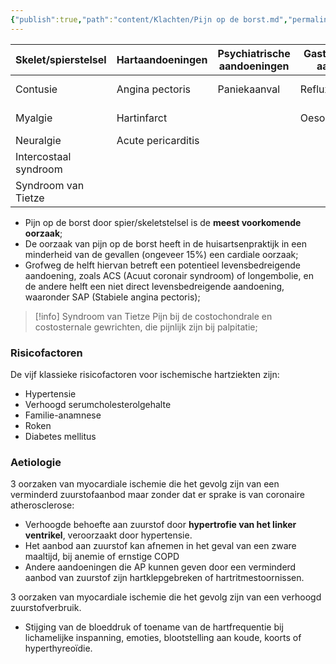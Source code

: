 ```yaml
---
{"publish":true,"path":"content/Klachten/Pijn op de borst.md","permalink":"/content/klachten/pijn-op-de-borst/","title":"Pijn op de borst","tags":["Acute_Geneeskunde","Klacht","Cardiologie"]}
---
```





| Skelet/spierstelsel | Hartaandoeningen | Psychiatrische aandoeningen | Gastro-intestinale aandoenigen  | Vasculair | Huid | Pulmonaal |
| --- | --- | --- | --- | --- | --- | --- |
| Contusie | Angina pectoris | Paniekaanval | Refluxziekte | Aneurysma | Herpes zoster | Longembolie |
| Myalgie | Hartinfarct |  | Oesohagusspasmen | Dissectie aorta |  | Pleurale prikkeling |
| Neuralgie | Acute pericarditis |  |  |  |  | Pneumothorax |
| Intercostaal syndroom |  |  |  |  |  | Pleuritis |
| Syndroom van Tietze |  |  |  |  |  |  |

- Pijn op de borst door spier/skeletstelsel is de **meest voorkomende oorzaak**;
- De oorzaak van pijn op de borst heeft in de huisartsenpraktijk in een minderheid van de gevallen (ongeveer 15%) een cardiale oorzaak;
- Grofweg de helft hiervan betreft een potentieel levensbedreigende aandoening, zoals ACS (Acuut coronair syndroom) of longembolie, en de andere helft een niet direct levensbedreigende aandoening, waaronder SAP (Stabiele angina pectoris);


> [!info] Syndroom van Tietze
> Pijn bij de costochondrale en costosternale gewrichten, die pijnlijk zijn bij palpitatie;


### Risicofactoren
De vijf klassieke risicofactoren voor ischemische hartziekten zijn:

-   Hypertensie
-   Verhoogd serumcholesterolgehalte
-   Familie-anamnese
-   Roken
-   Diabetes mellitus

### Aetiologie
3 oorzaken van myocardiale ischemie die het gevolg zijn van een verminderd zuurstofaanbod maar zonder dat er sprake is van coronaire atherosclerose:

- Verhoogde behoefte aan zuurstof door **hypertrofie van het linker ventrikel**, veroorzaakt door hypertensie.
- Het aanbod aan zuurstof kan afnemen in het geval van een zware maaltijd, bij anemie of ernstige COPD
- Andere aandoeningen die AP kunnen geven door een verminderd aanbod van zuurstof zijn hartklepgebreken of hartritmestoornissen.

3 oorzaken van myocardiale ischemie die het gevolg zijn van een verhoogd zuurstofverbruik.

- Stijging van de bloeddruk of toename van de hartfrequentie bij lichamelijke inspanning, emoties, blootstelling aan koude, koorts of hyperthyreoïdie.